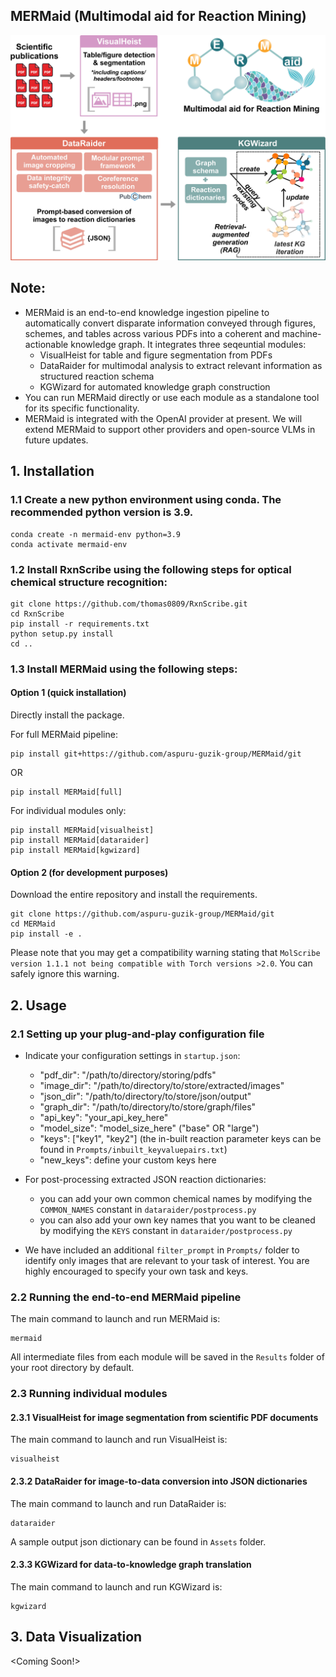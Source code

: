 ## MERMaid (Multimodal aid for Reaction Mining)

<img src="./Assets/MERMaid-overview.jpg" alt="Overview" width="600">

## Note: 
* MERMaid is an end-to-end knowledge ingestion pipeline to automatically convert disparate information conveyed through figures, schemes, and tables across various PDFs into a coherent and machine-actionable knowledge graph. It integrates three seqeuntial modules: 
    * VisualHeist for table and figure segmentation from PDFs 
    * DataRaider for multimodal analysis to extract relevant information as structured reaction schema
    * KGWizard for automated knowledge graph construction
* You can run MERMaid directly or use each module as a standalone tool for its specific functionality.
* MERMaid is integrated with the OpenAI provider at present. We will extend MERMaid to support other providers and open-source VLMs in future updates. 

## 1. Installation 


### 1.1 Create a new python environment using conda. The recommended python version is 3.9.

```
conda create -n mermaid-env python=3.9
conda activate mermaid-env
```

### 1.2 Install RxnScribe using the following steps for optical chemical structure recognition:
```
git clone https://github.com/thomas0809/RxnScribe.git
cd RxnScribe
pip install -r requirements.txt
python setup.py install
cd ..
```
### 1.3 Install MERMaid using the following steps: 

#### Option 1 (quick installation) 
Directly install the package. 

For full MERMaid pipeline: 
```
pip install git+https://github.com/aspuru-guzik-group/MERMaid/git
```
OR 
```
pip install MERMaid[full]
```

For individual modules only: 
```
pip install MERMaid[visualheist]
pip install MERMaid[dataraider]
pip install MERMaid[kgwizard]
```
#### Option 2 (for development purposes)
Download the entire repository and install the requirements.
```
git clone https://github.com/aspuru-guzik-group/MERMaid/git
cd MERMaid
pip install -e .
```
Please note that you may get a compatibility warning stating that `MolScribe version 1.1.1 not being compatible with Torch versions >2.0`. You can safely ignore this warning.

## 2. Usage 
### 2.1 Setting up your plug-and-play configuration file 
* Indicate your configuration settings in `startup.json`: 
    * "pdf_dir": "/path/to/directory/storing/pdfs"
    * "image_dir": "/path/to/directory/to/store/extracted/images"
    * "json_dir": "/path/to/directory/to/store/json/output"
    * "graph_dir": "/path/to/directory/to/store/graph/files"
    * "api_key": "your_api_key_here"
    * "model_size": "model_size_here" ("base" OR "large")
    * "keys": ["key1", "key2"] (the in-built reaction parameter keys can be found in `Prompts/inbuilt_keyvaluepairs.txt`) 
    * "new_keys": define your custom keys here 

* For post-processing extracted JSON reaction dictionaries: 
    * you can add your own common chemical names by modifying the `COMMON_NAMES` constant in `dataraider/postprocess.py`
    * you can also add your own key names that you want to be cleaned by modifying the `KEYS` constant in `dataraider/postprocess.py`

* We have included an additional `filter_prompt` in `Prompts/` folder to identify only images that are relevant to your task of interest. You are highly encouraged to specify your own task and keys. 

### 2.2 Running the end-to-end MERMaid pipeline 
The main command to launch and run MERMaid is: 
```
mermaid
```
All intermediate files from each module will be saved in the `Results` folder of your root directory by default.

### 2.3 Running individual modules 
#### 2.3.1 VisualHeist for image segmentation from scientific PDF documents 
The main command to launch and run VisualHeist is: 
```
visualheist
```

#### 2.3.2 DataRaider for image-to-data conversion into JSON dictionaries 
The main command to launch and run DataRaider is: 
```
dataraider
```
A sample output json dictionary can be found in `Assets` folder. 

#### 2.3.3 KGWizard for data-to-knowledge graph translation 
The main command to launch and run KGWizard is: 
```
kgwizard
```

## 3. Data Visualization 
<Coming Soon!>
